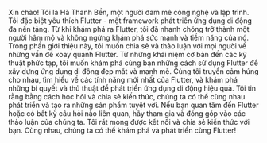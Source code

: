
Xin chào! Tôi là Hà Thanh Bền, một người đam mê công nghệ và lập trình.
Tôi đặc biệt yêu thích Flutter - một framework phát triển ứng dụng di động đa nền tảng.
Từ khi khám phá ra Flutter, tôi đã nhanh chóng trở thành một người hâm mộ và không ngừng khám phá sức mạnh và tiềm năng của nó.
Trong phần giới thiệu này, tôi muốn chia sẻ và thảo luận với mọi người về những vấn đề xoay quanh Flutter. 
Từ những khái niệm cơ bản đến các kỹ thuật phức tạp, tôi muốn khám phá cùng bạn những cách sử dụng Flutter để xây dựng ứng dụng di động đẹp mắt và mạnh mẽ.
Cùng tôi truyền cảm hứng cho nhau, tìm hiểu về các tính năng mới nhất của Flutter, và khám phá những bí quyết và thủ thuật để phát triển ứng dụng di động hiệu quả.
Tôi tin rằng bằng cách học hỏi và chia sẻ kiến thức, chúng ta có thể cùng nhau phát triển và tạo ra những sản phẩm tuyệt vời.
Nếu bạn quan tâm đến Flutter hoặc có bất kỳ câu hỏi nào liên quan, hãy tham gia và đóng góp vào các thảo luận của chúng ta. 
Tôi rất mong được kết nối và chia sẻ kiến thức với bạn.
Cùng nhau, chúng ta có thể khám phá và phát triển cùng Flutter!

<!---
hathanhbenflutter2002/hathanhbenflutter2002 is a ✨ special ✨ repository because its `README.md` (this file) appears on your GitHub profile.
You can click the Preview link to take a look at your changes.
--->
